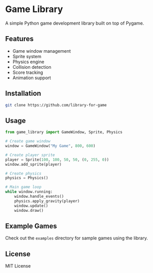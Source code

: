 # Game Library

A simple Python game development library built on top of Pygame.

## Features

- Game window management
- Sprite system
- Physics engine
- Collision detection
- Score tracking
- Animation support

## Installation

```bash
git clone https://github.com/library-for-game
```

## Usage

```python
from game_library import GameWindow, Sprite, Physics

# Create game window
window = GameWindow("My Game", 800, 600)

# Create player sprite
player = Sprite(100, 100, 50, 50, (0, 255, 0))
window.add_sprite(player)

# Create physics
physics = Physics()

# Main game loop
while window.running:
    window.handle_events()
    physics.apply_gravity(player)
    window.update()
    window.draw()
```

## Example Games

Check out the `examples` directory for sample games using the library.

## License

MIT License
